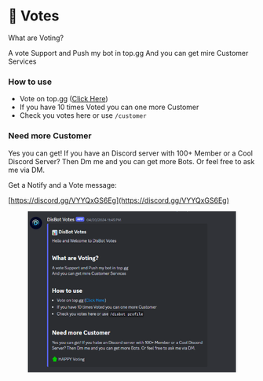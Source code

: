 # 💸 Votes

What are Voting?

A vote Support and Push my bot in top.gg And you can get mire Customer Services

### How to use

* Vote on top.gg ([Click Here](https://top.gg/bot/1063079377975377960))
* If you have 10 times Voted you can one more Customer
* Check you votes here or use `/customer`

### Need more Customer

Yes you can get! If you have an Discord server with 100+ Member or a Cool Discord Server? Then Dm me and you can get more Bots. Or feel free to ask me via DM.





Get a Notify and a Vote message:

[https://discord.gg/VYYQxGS6Eg](https://discord.gg/VYYQxGS6Eg)

<figure><img src="../.gitbook/assets/image (1) (1).png" alt=""><figcaption></figcaption></figure>
